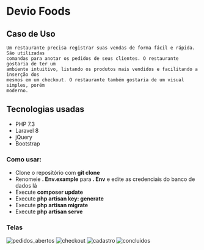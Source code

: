 # Devio Foods

## Caso de Uso

    Um restaurante precisa registrar suas vendas de forma fácil e rápida. São utilizadas
    comandas para anotar os pedidos de seus clientes. O restaurante gostaria de ter um
    ambiente intuitivo, listando os produtos mais vendidos e facilitando a inserção dos
    mesmos em um checkout. O restaurante também gostaria de um visual simples, porém
    moderno.

## Tecnologias usadas
- PHP 7.3
- Laravel 8
- jQuery
- Bootstrap

### Como usar:

- Clone o repositório com __git clone__
- Renomeie __. Env.example__ para __. Env__ e edite as credenciais do banco de dados lá
- Execute __composer update__
- Execute __php artisan key: generate__
- Execute __php artisan migrate__
- Execute __php artisan serve__

### Telas

![pedidos_abertos](https://user-images.githubusercontent.com/59016759/140598070-dcc39a28-ed9b-4d96-8538-a97413e2504b.PNG)
![checkout](https://user-images.githubusercontent.com/59016759/140598057-b9d1491a-a1c3-43e6-972d-9eb434fa8b16.PNG)
![cadastro](https://user-images.githubusercontent.com/59016759/140598064-7eda14e9-898c-488e-86aa-98877f15751d.PNG)
![concluidos](https://user-images.githubusercontent.com/59016759/140598078-d5a299a1-e82e-4d7f-95fd-97825c5e6448.PNG)
